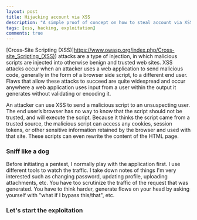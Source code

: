 ```yaml
---
layout: post
title: Hijacking account via XSS
description: "A simple proof of concept on how to steal account via XSS vulnerability"
tags: [xss, hacking, exploitation]
comments: true
---
```


[Cross-Site Scripting (XSS)]https://www.owasp.org/index.php/Cross-site_Scripting_(XSS)) attacks are a type of injection, in which malicious scripts are injected into otherwise benign and trusted web sites. XSS attacks occur when an attacker uses a web application to send malicious code, generally in the form of a browser side script, to a different end user. Flaws that allow these attacks to succeed are quite widespread and occur anywhere a web application uses input from a user within the output it generates without validating or encoding it.

An attacker can use XSS to send a malicious script to an unsuspecting user. The end user’s browser has no way to know that the script should not be trusted, and will execute the script. Because it thinks the script came from a trusted source, the malicious script can access any cookies, session tokens, or other sensitive information retained by the browser and used with that site. These scripts can even rewrite the content of the HTML page.

### Sniff like a dog

Before initiating a pentest, I normally play with the application first. I use different tools to watch the traffic. I take down notes of things I'm very interested such as changing password, updating profile, uploading attachments, etc. You have too scrutinize the traffic of the request that was generated. You have to think harder, generate flows on your head by asking yourself with "what if I bypass this/that", etc.

### Let's start the exploitation

